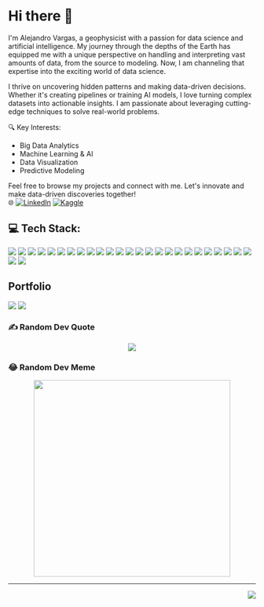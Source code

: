 # Hi there 👋
I'm Alejandro Vargas, a geophysicist with a passion for data science and artificial intelligence. My journey through the depths of the Earth has equipped me with a unique perspective on handling and interpreting vast amounts of data, from the source to modeling. Now, I am channeling that expertise into the exciting world of data science.

I thrive on uncovering hidden patterns and making data-driven decisions. Whether it's creating pipelines or training AI models, I love turning complex datasets into actionable insights. I am passionate about leveraging cutting-edge techniques to solve real-world problems.

🔍 Key Interests:

- Big Data Analytics
- Machine Learning & AI
- Data Visualization
- Predictive Modeling

Feel free to browse my projects and connect with me. Let's innovate and make data-driven discoveries together!  
🌐 
[![LinkedIn](https://img.shields.io/badge/LinkedIn-%230077B5.svg?logo=linkedin&logoColor=white)](https://www.linkedin.com/in/alejandro-vargas-096410194/)
[![Kaggle](https://img.shields.io/badge/Kaggle-20BEFF?logo=kaggle&logoColor=white)](https://www.kaggle.com/sagravela)

## 💻 Tech Stack:
[![](https://img.shields.io/badge/python-3670A0?style=flat&logo=python&logoColor=ffdd54)](https://github.com/sagravela)
[![](https://img.shields.io/badge/css3-%231572B6.svg?style=flat&logo=css3&logoColor=white)](https://github.com/sagravela)
[![](https://img.shields.io/badge/html5-%23E34F26.svg?style=flat&logo=html5&logoColor=white)](https://github.com/sagravela)
[![](https://img.shields.io/badge/javascript-%23323330.svg?style=flat&logo=javascript&logoColor=%23F7DF1E)](https://github.com/sagravela)
[![](https://img.shields.io/badge/latex-%23008080.svg?style=flat&logo=latex&logoColor=white)](https://github.com/sagravela)
[![](https://img.shields.io/badge/Anaconda-%2344A833.svg?style=flat&logo=anaconda&logoColor=white)](https://github.com/sagravela)
[![](https://img.shields.io/badge/mysql-4479A1.svg?style=flat&logo=mysql&logoColor=white)](https://github.com/sagravela)
[![](https://img.shields.io/badge/MongoDB-%234ea94b.svg?style=flat&logo=mongodb&logoColor=white)](https://github.com/sagravela)
[![](https://img.shields.io/badge/Keras-%23D00000.svg?style=flat&logo=Keras&logoColor=white)](https://github.com/sagravela)
[![](https://img.shields.io/badge/Matplotlib-%23ffffff.svg?style=flat&logo=Matplotlib&logoColor=black)](https://github.com/sagravela)
[![](https://img.shields.io/badge/numpy-%23013243.svg?style=flat&logo=numpy&logoColor=white)](https://github.com/sagravela)
[![](https://img.shields.io/badge/pandas-%23150458.svg?style=flat&logo=pandas&logoColor=white)](https://github.com/sagravela)
[![](https://img.shields.io/badge/Plotly-%233F4F75.svg?style=flat&logo=plotly&logoColor=white)](https://github.com/sagravela)
[![](https://img.shields.io/badge/PyTorch-%23EE4C2C.svg?style=flat&logo=PyTorch&logoColor=white)](https://github.com/sagravela)
[![](https://img.shields.io/badge/scikit--learn-%23F7931E.svg?style=flat&logo=scikit-learn&logoColor=white)](https://github.com/sagravela)
[![](https://img.shields.io/badge/SciPy-%230C55A5.svg?style=flat&logo=scipy&logoColor=%white)](https://github.com/sagravela)
[![](https://img.shields.io/badge/TensorFlow-%23FF6F00.svg?style=flat&logo=TensorFlow&logoColor=white)](https://github.com/sagravela)
[![](https://img.shields.io/badge/github-%23121011.svg?style=flat&logo=github&logoColor=white)](https://github.com/sagravela)
[![](https://img.shields.io/badge/docker-%230db7ed.svg?style=flat&logo=docker&logoColor=white)](https://github.com/sagravela)
[![](https://img.shields.io/badge/R-276DC3?style=flat&logo=r&logoColor=white)](https://github.com/sagravela)
[![](https://img.shields.io/badge/ggplot2-32658E.svg?style=flat&logo=r&logoColor=white)](https://github.com/sagravela)
[![](https://img.shields.io/badge/tidyverse-1174A6.svg?style=flat&logo=tidyverse&logoColor=white)](https://github.com/sagravela)
[![](https://img.shields.io/badge/tibble-005F69.svg?style=flat&logo=r&logoColor=white)](https://github.com/sagravela)
[![](https://img.shields.io/badge/shiny-33A02C.svg?style=flat&logo=r&logoColor=white)](https://github.com/sagravela)
[![](https://img.shields.io/badge/fable-009FDA.svg?style=flat&logo=r&logoColor=white)](https://github.com/sagravela)
[![](https://img.shields.io/badge/tsibble-6DB5D3.svg?style=flat&logo=r&logoColor=white)](https://github.com/sagravela)
[![](https://img.shields.io/badge/purrr-ED3737.svg?style=flat&logo=r&logoColor=white)](https://github.com/sagravela)

## Portfolio
[![](https://github-readme-stats.vercel.app/api/pin/?username=sagravela&repo=sales_time_series_forecast&show_owner=true&theme=github_dark_dimmed)](https://github.com/sagravela/sales_time_series_forecast)
[![](https://github-readme-stats.vercel.app/api/pin/?username=sagravela&repo=recommendation_engine&show_owner=true&theme=github_dark_dimmed)](https://github.com/sagravela/recommendation_engine)

<!--
## 📈 GitHub Stats:
<div align="center">
  <img src="https://github-readme-stats.vercel.app/api?username=sagravela&theme=github_dark&hide_border=true&include_all_commits=true&count_private=true" /> 
  <img src="https://github-readme-streak-stats.herokuapp.com/?user=sagravela&theme=github_dark&hide_border=true" /> 
  <img src="https://github-readme-stats.vercel.app/api/top-langs/?username=sagravela&theme=github_dark&hide_border=true&include_all_commits=true&count_private=true&layout=compact" />
</div> 

## 🏆 GitHub Trophies
<div align="center">
  <a href="https://github.com/sagravela">
    <img src="https://github-profile-trophy.vercel.app/?username=Iam-007Swarna&theme=juicyfresh&no-frame=false&no-bg=true&margin-w=4" />
  </a>
</div>
-->
### ✍️ Random Dev Quote
<div align="center">
  <a href="https://github.com/sagravela">
    <img src="https://quotes-github-readme.vercel.app/api?type=horizontal&theme=light" />
  </a>
</div>

### 😂 Random Dev Meme
<div align="center">
  <a href="https://github.com/sagravela">
    <img src='https://memer-new.vercel.app/' style="height: 400px;" />
  </a>
</div>

---

<a href="https://github.com/sagravela">
  <img align="right" src="https://visitcount.itsvg.in/api?id=Iam-007Swarna&icon=0&color=9" />
</a>

